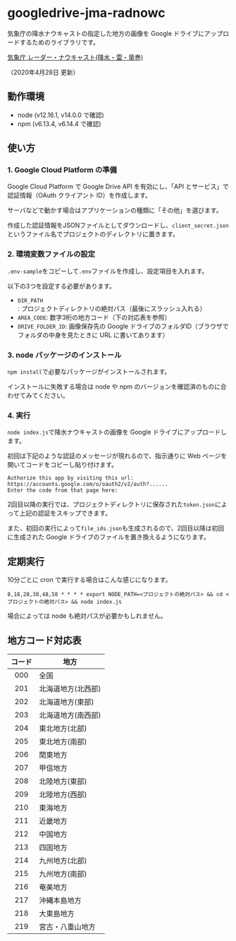 # googledrive-jma-radnowc

気象庁の降水ナウキャストの指定した地方の画像を Google ドライブにアップロードするためのライブラリです。

[気象庁 レーダー・ナウキャスト(降水・雷・竜巻)](https://www.jma.go.jp/jp/radnowc/)

 （2020年4月28日 更新）

## 動作環境
- node (v12.16.1, v14.0.0 で確認)
- npm (v6.13.4, v6.14.4 で確認)

## 使い方

### 1. Google Cloud Platform の準備

Google Cloud Platform で Google Drive API を有効にし、「API とサービス」で認証情報（OAuth クライアント ID）を作成します。

サーバなどで動かす場合はアプリケーションの種類に「その他」を選びます。

作成した認証情報をJSONファイルとしてダウンロードし、`client_secret.json`というファイル名でプロジェクトのディレクトリに置きます。

### 2. 環境変数ファイルの設定

`.env-sample`をコピーして`.env`ファイルを作成し、設定項目を入れます。

以下の3つを設定する必要があります。

- `DIR_PATH`: プロジェクトディレクトリの絶対パス（最後にスラッシュ入れる）
- `AREA_CODE`: 数字3桁の地方コード（下の対応表を参照）
- `DRIVE_FOLDER_ID`: 画像保存先の Google ドライブのフォルダID（ブラウザでフォルダの中身を見たときに URL に書いてあります）

### 3. node パッケージのインストール

`npm install`で必要なパッケージがインストールされます。

インストールに失敗する場合は node や npm のバージョンを確認済のものに合わせてみてください。

### 4. 実行

`node index.js`で降水ナウキャストの画像を Google ドライブにアップロードします。

初回は下記のような認証のメッセージが現れるので、指示通りに Web ページを開いてコードをコピーし貼り付けます。


    Authorize this app by visiting this url: https://accounts.google.com/o/oauth2/v2/auth?......
    Enter the code from that page here:

2回目以降の実行では、プロジェクトディレクトリに保存された`token.json`によって上記の認証をスキップできます。

また、初回の実行によって`file_ids.json`も生成されるので、2回目以降は初回に生成された Google ドライブのファイルを置き換えるようになります。

## 定期実行

10分ごとに cron で実行する場合はこんな感じになります。


    8,18,28,38,48,58 * * * * export NODE_PATH=<プロジェクトの絶対パス> && cd <プロジェクトの絶対パス> && node index.js

場合によっては node も絶対パスが必要かもしれません。


## 地方コード対応表

| コード | 地方 |
:---:|---- 
|000 | 全国 |
|201 | 北海道地方(北西部) |
|202 | 北海道地方(東部) |
|203 | 北海道地方(南西部) |
|204 | 東北地方(北部) |
|205 | 東北地方(南部) |
|206 | 関東地方 |
|207 | 甲信地方 |
|208 | 北陸地方(東部) |
|209 | 北陸地方(西部) |
|210 | 東海地方 |
|211 | 近畿地方 |
|212 | 中国地方 |
|213 | 四国地方 |
|214 | 九州地方(北部) |
|215 | 九州地方(南部) |
|216 | 奄美地方 |
|217 | 沖縄本島地方 |
|218 | 大東島地方 |
|219 | 宮古・八重山地方 |
